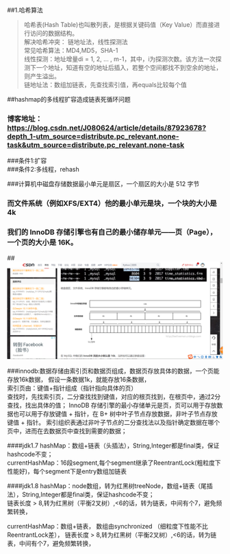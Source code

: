 ##1.哈希算法
>哈希表(Hash Table)也叫散列表，是根据关键码值（Key Value）而直接进行访问的数据结构。  
解决哈希冲突： 链地址法，线性探测法   
常见哈希算法：MD4,MD5，SHA-1  
线性探测：地址增量di = 1, 2, ... , m-1，其中，i为探测次数。该方法一次探测下一个地址，知道有空的地址后插入，若整个空间都找不到空余的地址，则产生溢出。  
链地址法：数组加链表，先查找索引值，再equals比较每个值  


##hashmap的多线程扩容造成链表死循环问题  
### 博客地址： https://blog.csdn.net/J080624/article/details/87923678?depth_1-utm_source=distribute.pc_relevant.none-task&utm_source=distribute.pc_relevant.none-task 
###条件1:扩容   
###条件2:多线程，rehash

###计算机中磁盘存储数据最小单元是扇区，一个扇区的大小是 512 字节   
### 而文件系统（例如XFS/EXT4）他的最小单元是块，一个块的大小是 4k   
### 我们的 InnoDB 存储引擎也有自己的最小储存单元——页（Page），一个页的大小是 16K。

##![Image text](2020_04/innodb底层存储.png)

###innodb:数据存储由索引页和数据页组成，数据页存放具体的数据，一个页能存放16k数据， 假设一条数据1k，就能存放16条数据，  
索引页由：键值+指针组成（指针指向具体的页）  
查找时，先找索引页，二分查找找到键值，对应的根页找到，在根页中，通过2分查找，找出具体的值； 
InnoDB 存储引擎的最小存储单元是页，页可以用于存放数据也可以用于存放键值 + 指针，在 B+ 树中叶子节点存放数据，非叶子节点存放键值 + 指针。
索引组织表通过非叶子节点的二分查找法以及指针确定数据在哪个页中，进而在去数据页中查找到需要的数据；

####jdk1.7 
hashMap：数组+链表（头插法），String,Integer都是final类，保证hashcode不变；  
currentHashMap：16段segment,每个segment继承了ReentrantLock(粗粒度下性能好)，每个segment下是entry数组加链表   


####jdk1.8
hashMap：node数组，转为红黑树treeNode，数组+链表（尾插法），String,Integer都是final类，保证hashcode不变；  
链表长度 > 8,转为红黑树（平衡2叉树）,<6的话，转为链表，中间有个7，避免频繁转换，   

currentHashMap：数组+链表， 数组由synchronized （细粒度下性能不比ReentrantLock差），
链表长度 > 8,转为红黑树（平衡2叉树）,<6的话，转为链表，中间有个7，避免频繁转换， 